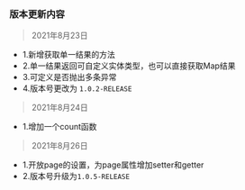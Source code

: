 ### 版本更新内容

> 2021年8月23日
- 1.新增获取单一结果的方法
- 2.单一结果返回可自定义实体类型，也可以直接获取Map结果
- 3.可定义是否抛出多条异常
- 4.版本号更改为 `1.0.2-RELEASE`
> 2021年8月24日
- 1.增加一个count函数
> 2021年8月26日
- 1.开放page的设置，为page属性增加setter和getter
- 2.版本号升级为`1.0.5-RELEASE`
